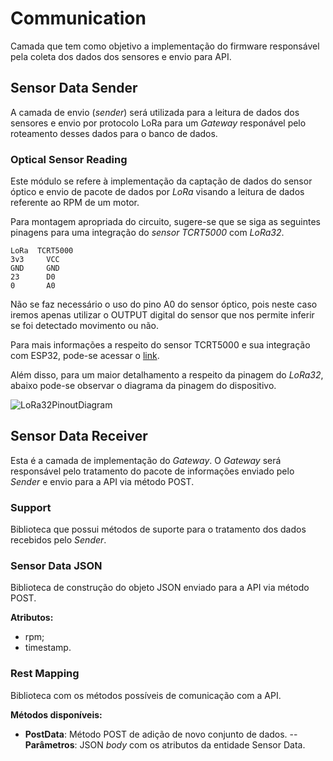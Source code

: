 # Communication

Camada que tem como objetivo a implementação do firmware responsável pela coleta dos dados dos sensores e envio para API.

## Sensor Data Sender

A camada de envio (*sender*) será utilizada para a leitura de dados dos sensores e envio por protocolo LoRa para um *Gateway* responável pelo roteamento desses dados para o banco de dados.

### Optical Sensor Reading

Este módulo se refere à implementação da captação de dados do sensor óptico e envio de pacote de dados por *LoRa* visando a leitura de dados referente ao RPM de um motor.

Para montagem apropriada do circuito, sugere-se que se siga as seguintes pinagens para uma integração do *sensor TCRT5000* com *LoRa32*.

```
LoRa  TCRT5000
3v3     VCC
GND     GND
23      D0
0       A0
```

Não se faz necessário o uso do pino A0 do sensor óptico, pois neste caso iremos apenas utilizar o OUTPUT digital do sensor que nos permite inferir se foi detectado movimento ou não.

Para mais informações a respeito do sensor TCRT5000 e sua integração com ESP32, pode-se acessar o [link](https://diyi0t.com/tcrt5000-line-tracking-module-arduino-esp8266-esp32/).

Além disso, para um maior detalhamento a respeito da pinagem do *LoRa32*, abaixo pode-se observar o diagrama da pinagem do dispositivo.

![LoRa32PinoutDiagram](https://user-images.githubusercontent.com/18063196/130385861-da05a071-3046-4306-8e74-78c8c67cb129.png)

## Sensor Data Receiver

Esta é a camada de implementação do *Gateway*. O *Gateway* será responsável pelo tratamento do pacote de informações enviado pelo *Sender* e envio para a API via método POST.

### Support

Biblioteca que possui métodos de suporte para o tratamento dos dados recebidos pelo *Sender*.

### Sensor Data JSON

Biblioteca de construção do objeto JSON enviado para a API via método POST.

**Atributos:**

- rpm;
- timestamp.

### Rest Mapping

Biblioteca com os métodos possíveis de comunicação com a API.

**Métodos disponíveis:**

- **PostData**: Método POST de adição de novo conjunto de dados. 
-- **Parâmetros**: JSON *body* com os atributos da entidade Sensor Data.
